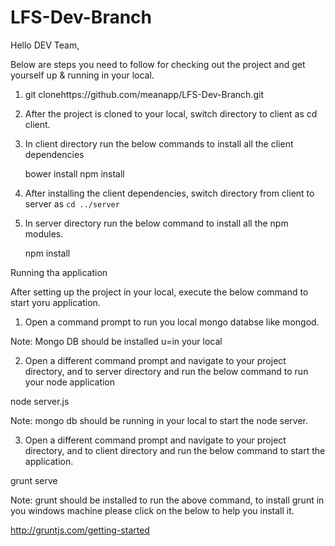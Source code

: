 # LFS-Dev-Branch

Hello DEV Team,

Below are steps you need to follow for checking out the project and get yourself up & running in your local.

1) git clonehttps://github.com/meanapp/LFS-Dev-Branch.git

2) After the project is cloned to your local, switch directory to client as cd client.

3) In client directory run the below commands to install all the client dependencies
    
    bower install
    npm install
    
4) After installing the client dependencies, switch directory from client to server as `cd ../server`

5) In server directory run the below command to install all the npm modules.
  
    npm install
  
  
Running tha application

After setting up the project in your local, execute the below command to start yoru application.

1) Open a command prompt to run you local mongo databse like mongod.

  Note: Mongo DB should be installed u=in your local
  
2) Open a different command prompt and navigate to your project directory, and to server directory and run the below command to run your node application

  node server.js
  
  Note: mongo db should be running in your local to start the node server.
  
3) Open a different command prompt and navigate to your project directory, and to client directory and run the below command to start the application.

  grunt serve
  
  Note: grunt should be installed to run the above command, to install grunt in you windows machine please click on the below to help you install it.
  
  http://gruntjs.com/getting-started
  
